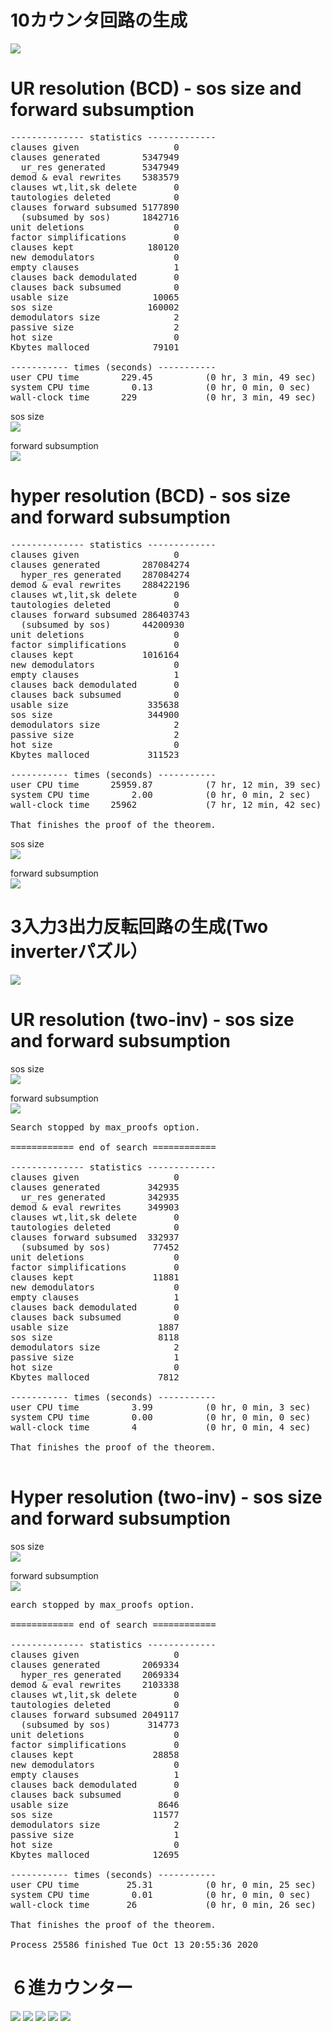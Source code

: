 # 10カウンタ回路の生成

<img src="Decimal counter.png"> 

# UR resolution (BCD) - sos size and forward subsumption

<pre>
-------------- statistics -------------
clauses given                  0
clauses generated        5347949
  ur_res generated       5347949
demod & eval rewrites    5383579
clauses wt,lit,sk delete       0
tautologies deleted            0
clauses forward subsumed 5177890
  (subsumed by sos)      1842716
unit deletions                 0
factor simplifications         0
clauses kept              180120
new demodulators               0
empty clauses                  1
clauses back demodulated       0
clauses back subsumed          0
usable size                10065
sos size                  160002
demodulators size              2
passive size                   2
hot size                       0
Kbytes malloced            79101

----------- times (seconds) -----------
user CPU time        229.45          (0 hr, 3 min, 49 sec)
system CPU time        0.13          (0 hr, 0 min, 0 sec)
wall-clock time      229             (0 hr, 3 min, 49 sec)
</pre>

sos size<br>
<img src="plot-decimal-counter-2-inv-ur.png">

forward subsumption<br>
<img src="for-sub-bcd-ur.png">

# hyper resolution (BCD) - sos size and forward subsumption

<pre>
-------------- statistics -------------
clauses given                  0
clauses generated        287084274
  hyper_res generated    287084274
demod & eval rewrites    288422196
clauses wt,lit,sk delete       0
tautologies deleted            0
clauses forward subsumed 286403743
  (subsumed by sos)      44200930
unit deletions                 0
factor simplifications         0
clauses kept             1016164
new demodulators               0
empty clauses                  1
clauses back demodulated       0
clauses back subsumed          0
usable size               335638
sos size                  344900
demodulators size              2
passive size                   2
hot size                       0
Kbytes malloced           311523

----------- times (seconds) -----------
user CPU time      25959.87          (7 hr, 12 min, 39 sec)
system CPU time        2.00          (0 hr, 0 min, 2 sec)
wall-clock time    25962             (7 hr, 12 min, 42 sec)

That finishes the proof of the theorem.
</pre>

sos size<br>
<img src="plot-decimal-counter-2-inv-hyper.png">

forward subsumption<br>
<img src="for-sub-bcd-hyper.png">

# 3入力3出力反転回路の生成(Two inverterパズル）

<img src="2-inverter-puzzle.png">

# UR resolution (two-inv) - sos size and forward subsumption

sos size<br>
<img src="plot-2-inverter-puzzle-ur.png">

forward subsumption<br>
<img src="for-sub-two-inv-ur.png">

<pre>
Search stopped by max_proofs option.

============ end of search ============

-------------- statistics -------------
clauses given                  0
clauses generated         342935
  ur_res generated        342935
demod & eval rewrites     349903
clauses wt,lit,sk delete       0
tautologies deleted            0
clauses forward subsumed  332937
  (subsumed by sos)        77452
unit deletions                 0
factor simplifications         0
clauses kept               11881
new demodulators               0
empty clauses                  1
clauses back demodulated       0
clauses back subsumed          0
usable size                 1887
sos size                    8118
demodulators size              2
passive size                   1
hot size                       0
Kbytes malloced             7812

----------- times (seconds) -----------
user CPU time          3.99          (0 hr, 0 min, 3 sec)
system CPU time        0.00          (0 hr, 0 min, 0 sec)
wall-clock time        4             (0 hr, 0 min, 4 sec)

That finishes the proof of the theorem.

</pre>

# Hyper resolution (two-inv) - sos size and forward subsumption

sos size <br>
<img src="plot-2-inverter-puzzle-hyper.png">

forward subsumption <br>
<img src="for-sub-two-inv-hyper.png">

<pre>
earch stopped by max_proofs option.

============ end of search ============

-------------- statistics -------------
clauses given                  0
clauses generated        2069334
  hyper_res generated    2069334
demod & eval rewrites    2103338
clauses wt,lit,sk delete       0
tautologies deleted            0
clauses forward subsumed 2049117
  (subsumed by sos)       314773
unit deletions                 0
factor simplifications         0
clauses kept               28858
new demodulators               0
empty clauses                  1
clauses back demodulated       0
clauses back subsumed          0
usable size                 8646
sos size                   11577
demodulators size              2
passive size                   1
hot size                       0
Kbytes malloced            12695

----------- times (seconds) -----------
user CPU time         25.31          (0 hr, 0 min, 25 sec)
system CPU time        0.01          (0 hr, 0 min, 0 sec)
wall-clock time       26             (0 hr, 0 min, 26 sec)

That finishes the proof of the theorem.

Process 25586 finished Tue Oct 13 20:55:36 2020
</pre>

# ６進カウンター

<img src="Decimal counter.png">

<img src="sos-size-hex-ur.png">

<img src="for-sub-hex-ur.png">

<img src="sos-size-hex-hyper.png">

<img src="for-sub-hex-hyper.png">

